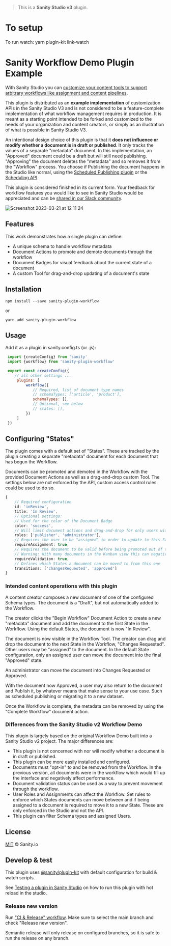 > This is a **Sanity Studio v3** plugin.

# To setup

To run watch:
yarn plugin-kit link-watch


# Sanity Workflow Demo Plugin Example

With Sanity Studio you can [customize your content tools to support arbitrary workflows like assignment and content pipelines](https://www.sanity.io/docs/custom-workflows).

This plugin is distributed as an **example implementation** of customization APIs in the Sanity Studio V3 and is not considered to be a feature-complete implementation of what workflow management requires in production. It is meant as a starting point intended to be forked and customized to the needs of your organization and content creators, or simply as an illustration of what is possible in Sanity Studio V3.

An intentional design choice of this plugin is that it **does not influence or modify whether a document is in draft or published**. It only tracks the values of a separate "metadata" document. In this implementation, an "Approved" document could be a draft but will still need publishing. "Approving" the document deletes the "metadata" and so removes it from the "Workflow" process. You choose if Publishing the document happens in the Studio like normal, using the [Scheduled Publishing plugin](https://www.sanity.io/plugins/scheduled-publishing) or the [Scheduling API](https://www.sanity.io/docs/scheduling-api#fa3bb95f83ed).

This plugin is considered finished in its current form. Your feedback for workflow features you would like to see in Sanity Studio would be appreciated and can be [shared in our Slack community](https://slack.sanity.io/).

![Screenshot 2023-03-21 at 12 11 24](https://user-images.githubusercontent.com/9684022/226602179-5bd3d91a-9c27-431e-be18-3c70f06c6ccb.png)

## Features

This work demonstrates how a single plugin can define:

- A unique schema to handle workflow metadata
- Document Actions to promote and demote documents through the workflow
- Document Badges for visual feedback about the current state of a document
- A custom Tool for drag-and-drop updating of a document's state

## Installation

```
npm install --save sanity-plugin-workflow
```

or

```
yarn add sanity-plugin-workflow
```

## Usage

Add it as a plugin in sanity.config.ts (or .js):

```js
 import {createConfig} from 'sanity'
 import {workflow} from 'sanity-plugin-workflow'

 export const createConfig({
    // all other settings ...
     plugins: [
         workflow({
            // Required, list of document type names
            // schemaTypes: ['article', 'product'],
            schemaTypes: [],
            // Optional, see below
            // states: [],
         })
     ]
 })
```

## Configuring "States"

The plugin comes with a default set of "States". These are tracked by the plugin creating a separate "metadata" document for each document that has begun the Workflow.

Documents can be promoted and demoted in the Workflow with the provided Document Actions as well as a drag-and-drop custom Tool. The settings below are not enforced by the API, custom access control rules could be used to do so.

```ts
{
    // Required configuration
    id: 'inReview',
    title: 'In Review',
    // Optional settings:
    // Used for the color of the Document Badge
    color: 'success',
    // Will limit document actions and drag-and-drop for only users with these Role
    roles: ['publisher', 'administrator'],
    // Requires the user to be "assigned" in order to update to this State
    requireAssignment: true,
    // Requires the document to be valid before being promoted out of this State
    // Warning: With many documents in the Kanban view this can negatively impact performance
    requireValidation: true,
    // Defines which States a document can be moved to from this one
    transitions: ['changesRequested', 'approved']
}
```

### Intended content operations with this plugin

A content creator composes a new document of one of the configured Schema types. The document is a "Draft", but not automatically added to the Workflow.

The creator clicks the "Begin Workflow" Document Action to create a new "metadata" document and add the document to the first State in the Workflow. Using the default States, the document is now "In Review".

The document is now visible in the Workflow Tool. The creator can drag and drop the document to the next State in the Workflow, "Changes Requested". Other users may be "assigned" to the document. In the default State configuration, only an assigned user can move the document into the final "Approved" state.

An administrator can move the document into Changes Requested or Approved.

With the document now Approved, a user may also return to the document and Publish it, by whatever means that make sense to your use case. Such as scheduled publishing or migrating it to a new dataset.

Once the Workflow is complete, the metadata can be removed by using the "Complete Workflow" document action.

### Differences from the Sanity Studio v2 Workflow Demo

This plugin is largely based on the original Workflow Demo built into a Sanity Studio v2 project. The major differences are:

- This plugin is not concerned with nor will modify whether a document is in draft or published.
- This plugin can be more easily installed and configured.
- Documents must "opt-in" to and be removed from the Workflow. In the previous version, all documents were in the workflow which would fill up the interface and negatively affect performance.
- Document validation status can be used as a way to prevent movement through the workflow.
- User Roles and Assignments can affect the Workflow. Set rules to enforce which States documents can move between and if being assigned to a document is required to move it to a new State. These are only enforced in the Studio and not the API.
- This plugin can filter Schema types and assigned Users.

## License

[MIT](LICENSE) © Sanity.io

## Develop & test

This plugin uses [@sanity/plugin-kit](https://github.com/sanity-io/plugin-kit)
with default configuration for build & watch scripts.

See [Testing a plugin in Sanity Studio](https://github.com/sanity-io/plugin-kit#testing-a-plugin-in-sanity-studio)
on how to run this plugin with hot reload in the studio.

### Release new version

Run ["CI & Release" workflow](https://github.com/sanity-io/sanity-plugin-workflow/actions/workflows/main.yml).
Make sure to select the main branch and check "Release new version".

Semantic release will only release on configured branches, so it is safe to run the release on any branch.
